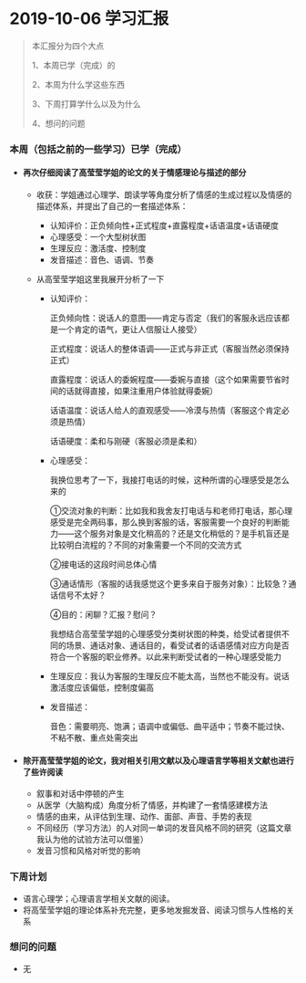 # 2019-10-06 学习汇报

> 本汇报分为四个大点
>
> 1、本周已学（完成）的
>
> 2、本周为什么学这些东西
>
> 3、下周打算学什么以及为什么
>
> 4、想问的问题

### 本周（包括之前的一些学习）已学（完成）

- #### 再次仔细阅读了高莹莹学姐的论文的关于情感理论与描述的部分

  - 收获：学姐通过心理学、朗读学等角度分析了情感的生成过程以及情感的描述体系，并提出了自己的一套描述体系：

    - 认知评价：正负倾向性+正式程度+直露程度+话语温度+话语硬度
    - 心理感受：一个大型树状图
    - 生理反应：激活度、控制度
    - 发音描述：音色、语调、节奏

  - 从高莹莹学姐这里我展开分析了一下

    - 认知评价：

      正负倾向性：说话人的意图——肯定与否定（我们的客服永远应该都是一个肯定的语气，更让人信服让人接受）

      正式程度：说话人的整体语调——正式与非正式（客服当然必须保持正式）

      直露程度：说话人的委婉程度——委婉与直接（这个如果需要节省时间的话就得直接，如果注重用户体验就得委婉）

      话语温度：说话人给人的直观感受——冷漠与热情（客服这个肯定必须是热情）

      话语硬度：柔和与刚硬（客服必须是柔和）

    - 心理感受：

      我换位思考了一下，我接打电话的时候，这种所谓的心理感受是怎么来的

      ①交流对象的判断：比如我和我舍友打电话与和老师打电话，那心理感受是完全两码事，那么换到客服的话，客服需要一个良好的判断能力——这个服务对象是文化稍高的？还是文化稍低的？是手机盲还是比较明白流程的？不同的对象需要一个不同的交流方式

      ②接电话的这段时间总体心情

      ③通话情形（客服的话我感觉这个更多来自于服务对象）：比较急？通话信号不太好？

      ④目的：闲聊？汇报？慰问？

      我想结合高莹莹学姐的心理感受分类树状图的种类，给受试者提供不同的场景、通话对象、通话目的，看受试者的话语感情对应方向是否符合一个客服的职业修养。以此来判断受试者的一种心理感受能力

    - 生理反应：我认为客服的生理反应不能太高，当然也不能没有。说话激活度应该偏低，控制度偏高

    - 发音描述：

      音色：需要明亮、饱满；语调中或偏低、曲平适中；节奏不能过快、不粘不散、重点处需突出

- #### 除开高莹莹学姐的论文，我对相关引用文献以及心理语言学等相关文献也进行了些许阅读

  - 叙事和对话中停顿的产生
  - 从医学（大脑构成）角度分析了情感，并构建了一套情感建模方法
  - 情感的由来，从评估到生理、动作、面部、声音、手势的表现
  - 不同经历（学习方法）的人对同一单词的发音风格不同的研究（这篇文章我认为他的试验方法可以借鉴）
  - 发音习惯和风格对听觉的影响

### 下周计划

- 语言心理学；心理语言学相关文献的阅读。
- 将高莹莹学姐的理论体系补充完整，更多地发掘发音、阅读习惯与人性格的关系

### 想问的问题

- 无